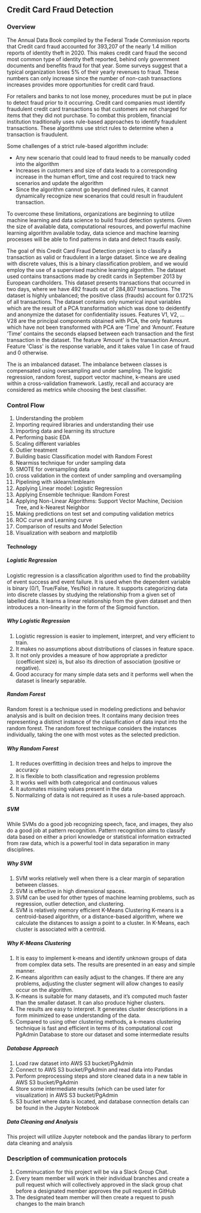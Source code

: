 ## Credit Card Fraud Detection
### Overview
The Annual Data Book compiled by the Federal Trade Commission reports that Credit card fraud accounted for 393,207 of the nearly 1.4 million reports of identity theft in 2020. This makes credit card fraud the second most common type of identity theft reported, behind only government documents and benefits fraud for that year. Some surveys suggest that a typical organization loses 5% of their yearly revenues to fraud. These numbers can only increase since the number of non-cash transactions increases provides more opportunities for credit card fraud.

For retailers and banks to not lose money, procedures must be put in place to detect fraud prior to it occurring.
Credit card companies must identify fraudulent credit card transactions so that customers are not charged for items that they did not purchase. To combat this problem, financial institution traditionally uses rule-based approaches to identify fraudulent transactions. These algorithms use strict rules to determine when a transaction is fraudulent.

Some challenges of a strict rule-based algorithm include:

* Any new scenario that could lead to fraud needs to be manually coded into the algorithm
* Increases in customers and size of data leads to a corresponding increase in the human effort, time and cost required to track new scenarios and update the algorithm
* Since the algorithm cannot go beyond defined rules, it cannot dynamically recognize new scenarios that could result in fraudulent transaction.

To overcome these limitations, organizations are beginning to utilize machine learning and data science to build fraud detection systems. Given the size of available data, computational resources, and powerful machine learning algorithm available today, data science and machine learning processes will be able to find patterns in data and detect frauds easily.

The goal of this Credit Card Fraud Detection project is to classify a transaction as valid or fraudulent in a large dataset. Since we are dealing with discrete values, this is a binary classification problem, and we would employ the use of a supervised machine learning algorithm.
The dataset used contains transactions made by credit cards in September 2013 by European cardholders. This dataset presents transactions that occurred in two days, where we have 492 frauds out of 284,807 transactions. The dataset is highly unbalanced; the positive class (frauds) account for 0.172% of all transactions. 
The dataset contains only numerical input variables which are the result of a PCA transformation which was done to deidentify and anonymize the dataset for confidentiality issues. Features V1, V2, ... V28 are the principal components obtained with PCA, the only features which have not been transformed with PCA are ‘Time’ and ‘Amount’. 
Feature ‘Time’ contains the seconds elapsed between each transaction and the first transaction in the dataset. The feature ‘Amount' is the transaction Amount. Feature 'Class' is the response variable, and it takes value 1 in case of fraud and 0 otherwise.

The is an imbalanced dataset. The imbalance between classes is compensated using oversampling and under sampling. The logistic regression, random forest, support vector machine, k-means are used within a cross-validation framework. Lastly, recall and accuracy are considered as metrics while choosing the best classifier.

### Control Flow
1.	Understanding the problem
2.	Importing required libraries and understanding their use
3.	Importing data and learning its structure
4.	Performing basic EDA
5.	Scaling different variables
6.	Outlier treatment
7.	Building basic Classification model with Random Forest
8.	Nearmiss technique for under sampling data
9.	SMOTE for oversampling data
10.	cross validation in the context of under sampling and oversampling
11.	Pipelining with sklearn/imblearn
12.	Applying Linear model: Logistic Regression
13.	Applying Ensemble technique: Random Forest
14.	Applying Non-Linear Algorithms: Support Vector Machine, Decision Tree, and k-Nearest Neighbor
15.	Making predictions on test set and computing validation metrics
16.	ROC curve and Learning curve
17.	Comparison of results and Model Selection
18.	Visualization with seaborn and matplotlib

#### Technology
##### Logistic Regression
Logistic regression is a classification algorithm used to find the probability of event success and event failure. It is used when the dependent variable is binary (0/1, True/False, Yes/No) in nature. It supports categorizing data into discrete classes by studying the relationship from a given set of labelled data. It learns a linear relationship from the given dataset and then introduces a non-linearity in the form of the Sigmoid function.
##### Why Logistic Regression
1.	Logistic regression is easier to implement, interpret, and very efficient to train.
2.	It makes no assumptions about distributions of classes in feature space.
3.	It not only provides a measure of how appropriate a predictor (coefficient size) is, but also its direction of association (positive or negative).
4.	Good accuracy for many simple data sets and it performs well when the dataset is linearly separable.
##### Random Forest
Random forest is a technique used in modeling predictions and behavior analysis and is built on decision trees. It contains many decision trees representing a distinct instance of the classification of data input into the random forest. The random forest technique considers the instances individually, taking the one with most votes as the selected prediction.
##### Why Random Forest
1.	It reduces overfitting in decision trees and helps to improve the accuracy
2.	It is flexible to both classification and regression problems
3.	It works well with both categorical and continuous values
4.	It automates missing values present in the data
5.	Normalizing of data is not required as it uses a rule-based approach.
##### SVM
While SVMs do a good job recognizing speech, face, and images, they also do a good job at pattern recognition. Pattern recognition aims to classify data based on either a priori knowledge or statistical information extracted from raw data, which is a powerful tool in data separation in many disciplines.
##### Why SVM
1.	SVM works relatively well when there is a clear margin of separation between classes.
2.	SVM is effective in high dimensional spaces.
3.	SVM can be used for other types of machine learning problems, such as regression, outlier detection, and clustering.
4.	SVM is relatively memory efficient
K-Means Clustering
K-means is a centroid-based algorithm, or a distance-based algorithm, where we calculate the distances to assign a point to a cluster. In K-Means, each cluster is associated with a centroid.
##### Why K-Means Clustering
1.	It is easy to implement k-means and identify unknown groups of data from complex data sets. The results are presented in an easy and simple manner.
2.	K-means algorithm can easily adjust to the changes. If there are any problems, adjusting the cluster segment will allow changes to easily occur on the algorithm.
3.	K-means is suitable for many datasets, and it’s computed much faster than the smaller dataset. It can also produce higher clusters.
4.	The results are easy to interpret. It generates cluster descriptions in a form minimized to ease understanding of the data.
5.	Compared to using other clustering methods, a k-means clustering technique is fast and efficient in terms of its computational cost
PgAdmin Database to store our dataset and some intermediate results
##### Database Approach
1.	Load raw dataset into AWS S3 bucket/PgAdmin
2.	Connect to AWS S3 bucket/PgAdmin and read data into Pandas
3.	Perform preprocessing steps and store cleaned data in a new table in AWS S3 bucket/PgAdmin
4.	Store some intermediate results (which can be used later for visualization) in AWS S3 bucket/PgAdmin
5.	S3 bucket where data is located, and database connection details can be found in the Jupyter Notebook

##### Data Cleaning and Analysis
This project will utilize Jupyter notebook and the pandas library to perform data cleaning and analysis

### Description of communication protocols

1. Comminucation for this project will be via a Slack Group Chat.
2. Every team member will work in their individual branches and create a pull request which will collectively approved in the slack group chat before a designated member approves the pull request in GitHub
3. The designated team member will then create a request to push changes to the main branch
